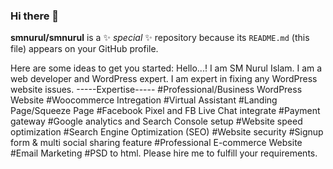 ### Hi there 👋


**smnurul/smnurul** is a ✨ _special_ ✨ repository because its `README.md` (this file) appears on your GitHub profile.

Here are some ideas to get you started:
Hello...! I am SM Nurul Islam. I am a web developer and WordPress expert. I am expert in fixing any WordPress website issues.
-----Expertise-----
#Professional/Business WordPress Website
#Woocommerce Intregation #Virtual Assistant 
#Landing Page/Squeeze Page #Facebook Pixel and FB Live Chat integrate 
#Payment gateway 
#Google analytics and Search Console setup 
#Website speed optimization #Search Engine Optimization (SEO) 
#Website security 
#Signup form & multi social sharing feature #Professional E-commerce Website #Email Marketing
#PSD to html. 
Please hire me to fulfill your requirements.


